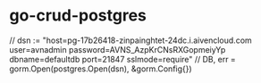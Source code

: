 # go-crud-postgres

// dsn := "host=pg-17b26418-zinpainghtet-24dc.i.aivencloud.com user=avnadmin password=AVNS_AzpKrCNsRXGopmeiyYp dbname=defaultdb port=21847 sslmode=require"
// DB, err = gorm.Open(postgres.Open(dsn), &gorm.Config{})

